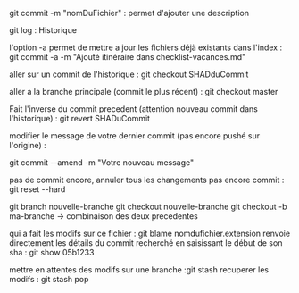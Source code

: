 
git commit -m "nomDuFichier" : permet d'ajouter une description

git log : Historique

l'option -a permet de mettre a jour les fichiers déjà existants dans l'index :   
git commit -a -m "Ajouté itinéraire dans checklist-vacances.md"

aller sur un commit de l'historique : git checkout SHADduCommit

aller a la branche principale (commit le plus récent) : git checkout master 

Fait l'inverse du commit precedent (attention nouveau commit dans l'historique) : git revert SHADuCommit

modifier le message de votre dernier commit (pas encore pushé sur l'origine) :

git commit --amend -m "Votre nouveau message"

pas de commit encore, annuler tous les changements pas encore commit : git reset --hard‌

git branch nouvelle-branche
git checkout nouvelle-branche
git checkout -b ma-branche  -> combinaison des deux precedentes 

qui a fait les modifs sur ce fichier : git blame nomdufichier.extension
renvoie directement les détails du commit recherché en saisissant le début de son sha  : git show 05b1233 

mettre en attentes des modifs sur une branche :git stash
recuperer les modifs : git stash pop 